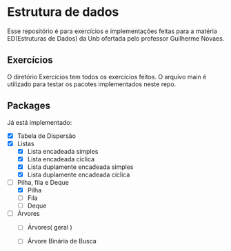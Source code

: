 # Estrutura de dados

Esse repositório é para exercícios e implementações feitas para a matéria ED(Estruturas de Dados) da Unb ofertada pelo 
professor Guilherme Novaes.

## Exercícios

O diretório Exercícios tem todos os exercícios feitos. O arquivo main é utilizado para testar os pacotes implementados
neste repo.

## Packages
 Já está implementado:

- [x] Tabela de Dispersão
- [x] Listas
  - [x] Lista encadeada simples
  - [x] Lista encadeada cíclica
  - [x] Lista duplamente encadeada simples
  - [x] Lista duplamente encadeada cíclica
- [ ] Pilha, fila e Deque
  - [x] Pilha
  - [ ] Fila
  - [ ] Deque
- [ ] Árvores
  - [ ] Árvores( geral )
  - [ ] Árvore Binária de Busca
  

